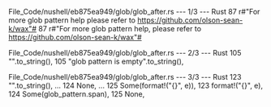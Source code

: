 File_Code/nushell/eb875ea949/glob/glob_after.rs --- 1/3 --- Rust
87         r#"For more glob pattern help please refer to https://github.com/olson-sean-k/wax"#                                                               87         r#"For more glob pattern help, please refer to https://github.com/olson-sean-k/wax"#

File_Code/nushell/eb875ea949/glob/glob_after.rs --- 2/3 --- Rust
105                 "".to_string(),                                                                                                                          105                 "glob pattern is empty".to_string(),

File_Code/nushell/eb875ea949/glob/glob_after.rs --- 3/3 --- Rust
123                     "".to_string(),                                                                                                                      ... 
124                     None,                                                                                                                                ... 
125                     Some(format!("{}", e)),                                                                                                              123                     format!("{}", e),
                                                                                                                                                             124                     Some(glob_pattern.span),
                                                                                                                                                             125                     None,

